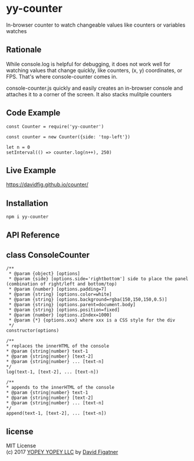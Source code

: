 # yy-counter
In-browser counter to watch changeable values like counters or variables watches

## Rationale
While console.log is helpful for debugging, it does not work well for watching values that change quickly, like counters, (x, y) coordinates, or FPS. That's where console-counter comes in. 

console-counter.js quickly and easily creates an in-browser console and attaches it to a corner of the screen. It also stacks mulitple counters

## Code Example

    const Counter = require('yy-counter')

    const counter = new Counter({side: 'top-left'})

    let n = 0
    setInterval(() => counter.log(n++), 250)

## Live Example
https://davidfig.github.io/counter/

## Installation

    npm i yy-counter

## API Reference
## class ConsoleCounter
    /**
     * @param {object} [options]
     * @param {side} [options.side='rightbottom'] side to place the panel (combination of right/left and bottom/top)
     * @param {number} [options.padding=7]
     * @param {string} [options.color=white]
     * @param {string} [options.background=rgba(150,150,150,0.5)]
     * @param {string} [options.parent=document.body]
     * @param {string} [options.position=fixed]
     * @param {number} [options.zIndex=1000]
     * @param {*} {options.xxx} where xxx is a CSS style for the div
     */
    constructor(options)

    /**
    * replaces the innerHTML of the console
    * @param {string|number} text-1
    * @param {string|number} [text-2]
    * @param {string|number} ... [text-n]
    */
    log(text-1, [text-2], ... [text-n])
    
    /**
    * appends to the innerHTML of the console
    * @param {string|number} text-1
    * @param {string|number} [text-2]
    * @param {string|number} ... [text-n]
    */
    append(text-1, [text-2], ... [text-n])
    
## license  
MIT License  
(c) 2017 [YOPEY YOPEY LLC](https://yopeyopey.com/) by [David Figatner](https://twitter.com/yopey_yopey/)
